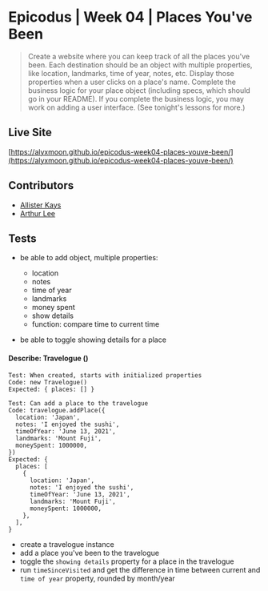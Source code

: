 # Epicodus | Week 04 | Places You've Been

> Create a website where you can keep track of all the places you've been. Each destination should be an object with multiple properties, like location, landmarks, time of year, notes, etc. Display those properties when a user clicks on a place's name. Complete the business logic for your place object (including specs, which should go in your README). If you complete the business logic, you may work on adding a user interface. (See tonight's lessons for more.)

## Live Site
[https://alyxmoon.github.io/epicodus-week04-places-youve-been/](https://alyxmoon.github.io/epicodus-week04-places-youve-been/)

## Contributors
- [Allister Kays](https://github.com/AlyxMoon)
- [Arthur Lee](https://github.com/Gengur123)

## Tests

- be able to add object, multiple properties:
  - location
  - notes
  - time of year
  - landmarks
  - money spent
  - show details
  - function: compare time to current time

- be able to toggle showing details for a place

#### Describe: Travelogue ()

```
Test: When created, starts with initialized properties
Code: new Travelogue()
Expected: { places: [] }
```

```
Test: Can add a place to the travelogue
Code: travelogue.addPlace({
  location: 'Japan',
  notes: 'I enjoyed the sushi',
  timeOfYear: 'June 13, 2021',
  landmarks: 'Mount Fuji',
  moneySpent: 1000000,
})
Expected: { 
  places: [
    {
      location: 'Japan',
      notes: 'I enjoyed the sushi',
      timeOfYear: 'June 13, 2021',
      landmarks: 'Mount Fuji',
      moneySpent: 1000000,
    },
  ],
}
```

- create a travelogue instance
- add a place you've been to the travelogue
- toggle the `showing details` property for a place in the travelogue
- run `timeSinceVisited` and get the difference in time between current and `time of year` property, rounded by month/year